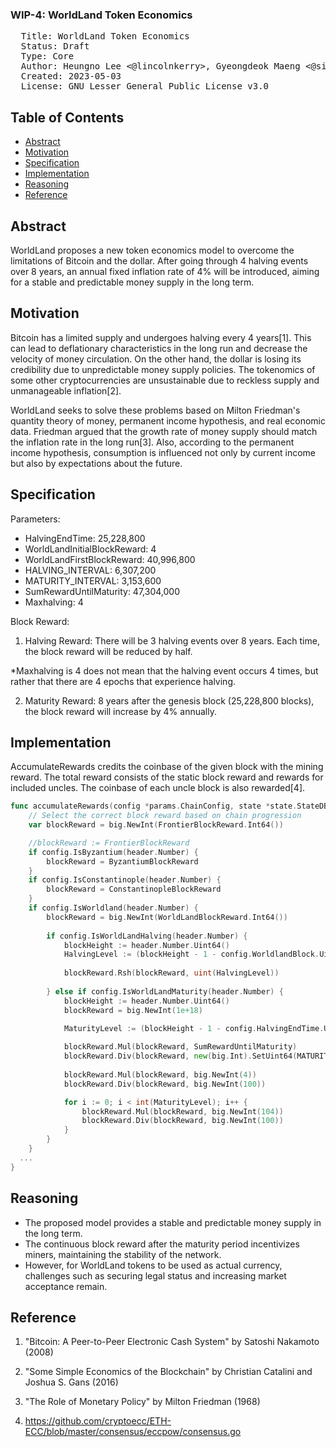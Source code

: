 ### WIP-4: WorldLand Token Economics

<pre>
  Title: WorldLand Token Economics
  Status: Draft
  Type: Core
  Author: Heungno Lee <@lincolnkerry>, Gyeongdeok Maeng <@siddharth0a>, Seungmin Kim <@smin-k>
  Created: 2023-05-03
  License: GNU Lesser General Public License v3.0
</pre>

## Table of Contents
* [Abstract](#abstract)
* [Motivation](#motivation)
* [Specification](#specification)
* [Implementation](#implementation)
* [Reasoning](#reasoning)
* [Reference](#reference)


## Abstract
WorldLand proposes a new token economics model to overcome the limitations of Bitcoin and the dollar. After going through 4 halving events over 8 years, an annual fixed inflation rate of 4% will be introduced, aiming for a stable and predictable money supply in the long term.

## Motivation
Bitcoin has a limited supply and undergoes halving every 4 years[1]. This can lead to deflationary characteristics in the long run and decrease the velocity of money circulation. On the other hand, the dollar is losing its credibility due to unpredictable money supply policies. The tokenomics of some other cryptocurrencies are unsustainable due to reckless supply and unmanageable inflation[2].

WorldLand seeks to solve these problems based on Milton Friedman's quantity theory of money, permanent income hypothesis, and real economic data. Friedman argued that the growth rate of money supply should match the inflation rate in the long run[3]. Also, according to the permanent income hypothesis, consumption is influenced not only by current income but also by expectations about the future.

## Specification
Parameters:
- HalvingEndTime: 25,228,800
- WorldLandInitialBlockReward: 4
- WorldLandFirstBlockReward: 40,996,800
- HALVING_INTERVAL: 6,307,200
- MATURITY_INTERVAL: 3,153,600
- SumRewardUntilMaturity: 47,304,000
- Maxhalving: 4

Block Reward:
1. Halving Reward: There will be 3 halving events over 8 years. Each time, the block reward will be reduced by half. 

\*Maxhalving is 4 does not mean that the halving event occurs 4 times, but rather that there are 4 epochs that experience halving.

2. Maturity Reward: 8 years after the genesis block (25,228,800 blocks), the block reward will increase by 4% annually.



## Implementation


AccumulateRewards credits the coinbase of the given block with the mining reward. The total reward consists of the static block reward and rewards for included uncles. The coinbase of each uncle block is also rewarded[4].

```go
func accumulateRewards(config *params.ChainConfig, state *state.StateDB, header *types.Header, uncles []*types.Header) {
	// Select the correct block reward based on chain progression
	var blockReward = big.NewInt(FrontierBlockReward.Int64())

	//blockReward := FrontierBlockReward
	if config.IsByzantium(header.Number) {
		blockReward = ByzantiumBlockReward
	}
	if config.IsConstantinople(header.Number) {
		blockReward = ConstantinopleBlockReward
	}
	if config.IsWorldland(header.Number) {
		blockReward = big.NewInt(WorldLandBlockReward.Int64())
		
		if config.IsWorldLandHalving(header.Number) {
			blockHeight := header.Number.Uint64()
			HalvingLevel := (blockHeight - 1 - config.WorldlandBlock.Uint64()) / HALVING_INTERVAL
			
			blockReward.Rsh(blockReward, uint(HalvingLevel))
			
		} else if config.IsWorldLandMaturity(header.Number) {
			blockHeight := header.Number.Uint64()
			blockReward = big.NewInt(1e+18)

			MaturityLevel := (blockHeight - 1 - config.HalvingEndTime.Uint64()) / MATURITY_INTERVAL
						
			blockReward.Mul(blockReward, SumRewardUntilMaturity)
			blockReward.Div(blockReward, new(big.Int).SetUint64(MATURITY_INTERVAL)) 
			
			blockReward.Mul(blockReward, big.NewInt(4))
			blockReward.Div(blockReward, big.NewInt(100))

			for i := 0; i < int(MaturityLevel); i++ {
				blockReward.Mul(blockReward, big.NewInt(104))
				blockReward.Div(blockReward, big.NewInt(100))
			}	
		}
	}
  ...
}
```

## Reasoning
- The proposed model provides a stable and predictable money supply in the long term.
- The continuous block reward after the maturity period incentivizes miners, maintaining the stability of the network.
- However, for WorldLand tokens to be used as actual currency, challenges such as securing legal status and increasing market acceptance remain.



## Reference

1. "Bitcoin: A Peer-to-Peer Electronic Cash System" by Satoshi Nakamoto (2008)

2. "Some Simple Economics of the Blockchain" by Christian Catalini and Joshua S. Gans (2016)

3. "The Role of Monetary Policy" by Milton Friedman (1968)

4. https://github.com/cryptoecc/ETH-ECC/blob/master/consensus/eccpow/consensus.go